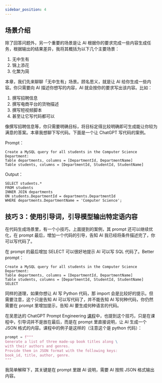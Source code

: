 ```yaml
---
sidebar_position: 4
---
```


<head>
  <script defer="defer" src="https://embed.trydyno.com/embedder.js"></script>
  <link href="https://embed.trydyno.com/embedder.css" rel="stylesheet" />
</head>

## 场景介绍

除了回答问题外，另一个重要的场景是让 AI 根据你的要求完成一些内容生成任务，根据输出的结果差异，我将其概括为以下几个主要场景：

1. 无中生有
2. 锦上添花
3. 化繁为简

本章，我们先来聊聊「无中生有」场景。顾名思义，就是让 AI 给你生成一些内容。你只需要向 AI 描述你想写的内容，AI 就会按你的要求写出该内容。比如：

1. 撰写招聘信息
2. 撰写电商平台的货物描述
3. 撰写短视频脚本
4. 甚至让它写代码都可以

像撰写招聘信息等，你只需要明确目标，将目标定得比较明确即可生成能让你较为满意的答案。本章我想聊下写代码。下面是一个让 ChatGPT 写代码的案例。

Prompt：

```other
Create a MySQL query for all students in the Computer Science Department:
Table departments, columns = [DepartmentId, DepartmentName]
Table students, columns = [DepartmentId, StudentId, StudentName]
```

Output：

```other
SELECT students.*
FROM students
INNER JOIN departments
ON students.DepartmentId = departments.DepartmentId
WHERE departments.DepartmentName = 'Computer Science';
```

## **技巧 3：使用引导词，引导模型输出特定语内容**

在代码生成场景里，有一个小技巧，上面提到的案例，其 prompt 还可以继续优化，在 prompt 最后，增加一个代码的引导，告知 AI 我已经将条件描述完了，你可以写代码了。

在 prompt 的最后增加 SELECT 可以很好地提示 AI 可以写 SQL 代码了。Better prompt：

```other
Create a MySQL query for all students in the Computer Science Department:
Table departments, columns = [DepartmentId, DepartmentName]
Table students, columns = [DepartmentId, StudentId, StudentName]
SELECT
```

同样的道理，如果你想让 AI 写 Python 代码，那 import 会是比较好的提示。但需要注意，这个只是告知 AI 可以写代码了，并不能告知 AI 写何种代码，你仍然需要在 prompt 里增加提示，告知 AI 要生成何种语言的代码。

在吴恩达的 ChatGPT Prompt Engineering [课程](https://www.deeplearning.ai/short-courses/chatgpt-prompt-engineering-for-developers/)中，也提到这个技巧，只是在课程中，引导词并不是放在最后，而是在 prompt 里直接说明，让 AI 生成一个 JSON 格式的内容。课程中的例子是这样的（注意这个是 python 代码）：

```python
prompt = f"""
Generate a list of three made-up book titles along \
with their authors and genres.
Provide them in JSON format with the following keys:
book_id, title, author, genre.
"""
```

我简单解释下，其关键是在 prompt 里跟 AI 说明，需要 AI 按照 JSON 格式输出内容。
